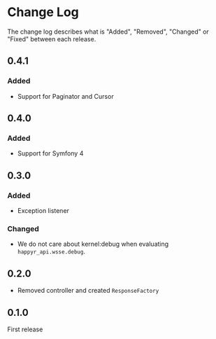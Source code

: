# Change Log

The change log describes what is "Added", "Removed", "Changed" or "Fixed" between each release. 

## 0.4.1

### Added

- Support for Paginator and Cursor

## 0.4.0

### Added 

- Support for Symfony 4

## 0.3.0

### Added

- Exception listener

### Changed

- We do not care about kernel:debug when evaluating `happyr_api.wsse.debug`.

## 0.2.0

- Removed controller and created `ResponseFactory`

## 0.1.0

First release
